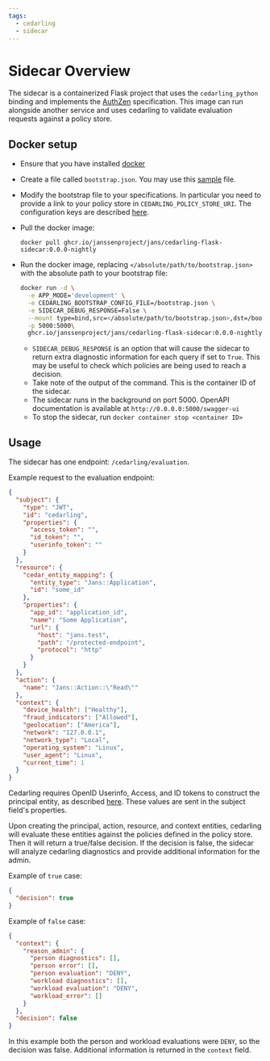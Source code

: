```yaml
---
tags:
  - cedarling
  - sidecar
---
```


# Sidecar Overview

The sidecar is a containerized Flask project that uses the `cedarling_python` binding and implements the [AuthZen](https://openid.github.io/authzen/) specification. This image can run alongside another service and uses cedarling to validate evaluation requests against a policy store.

## Docker setup

- Ensure that you have installed [docker](https://docs.docker.com/engine/install/)
- Create a file called `bootstrap.json`. You may use this [sample](https://github.com/JanssenProject/jans/blob/main/jans-cedarling/flask-sidecar/secrets/bootstrap.json) file.
- Modify the bootstrap file to your specifications. In particular you need to provide a link to your policy store in `CEDARLING_POLICY_STORE_URI`. The configuration keys are described [here](https://github.com/JanssenProject/jans/blob/main/jans-cedarling/bindings/cedarling_python/cedarling_python.pyi#L10).
- Pull the docker image:
  ```
  docker pull ghcr.io/janssenproject/jans/cedarling-flask-sidecar:0.0.0-nightly
  ```
- Run the docker image, replacing `</absolute/path/to/bootstrap.json>` with the absolute path to your bootstrap file:

    ```bash
    docker run -d \
      -e APP_MODE='development' \
      -e CEDARLING_BOOTSTRAP_CONFIG_FILE=/bootstrap.json \
      -e SIDECAR_DEBUG_RESPONSE=False \
      --mount type=bind,src=</absolute/path/to/bootstrap.json>,dst=/bootstrap.json \
      -p 5000:5000\
      ghcr.io/janssenproject/jans/cedarling-flask-sidecar:0.0.0-nightly
    ```

    - `SIDECAR_DEBUG_RESPONSE` is an option that will cause the sidecar to return extra diagnostic information for each query if set to `True`. This may be useful to check which policies are being used to reach a decision.
    - Take note of the output of the command. This is the container ID of the sidecar.
    - The sidecar runs in the background on port 5000. OpenAPI documentation is available at `http://0.0.0.0:5000/swagger-ui`
    - To stop the sidecar, run `docker container stop <container ID>`

## Usage

The sidecar has one endpoint: `/cedarling/evaluation`.

Example request to the evaluation endpoint:

```json
{
  "subject": {
    "type": "JWT",
    "id": "cedarling",
    "properties": {
      "access_token": "",
      "id_token": "",
      "userinfo_token": ""
    }
  },
  "resource": {
    "cedar_entity_mapping": {
      "entity_type": "Jans::Application",
      "id": "some_id"
    },
    "properties": {
      "app_id": "application_id",
      "name": "Some Application",
      "url": {
        "host": "jans.test",
        "path": "/protected-endpoint",
        "protocol": "http"
      }
    }
  },
  "action": {
    "name": "Jans::Action::\"Read\""
  },
  "context": {
    "device_health": ["Healthy"],
    "fraud_indicators": ["Allowed"],
    "geolocation": ["America"],
    "network": "127.0.0.1",
    "network_type": "Local",
    "operating_system": "Linux",
    "user_agent": "Linux",
    "current_time": 1
  }
}
```

Cedarling requires OpenID Userinfo, Access, and ID tokens to construct the principal entity, as described [here](./cedarling-authz.md). These values are sent in the subject field's properties.

Upon creating the principal, action, resource, and context entities, cedarling will evaluate these entities against the policies defined in the policy store. Then it will return a true/false decision. If the decision is false, the sidecar will analyze cedarling diagnostics and provide additional information for the admin.

Example of `true` case:

```json
{
  "decision": true
}
```

Example of `false` case:

```json
{
  "context": {
    "reason_admin": {
      "person diagnostics": [],
      "person error": [],
      "person evaluation": "DENY",
      "workload diagnostics": [],
      "workload evaluation": "DENY",
      "workload_error": []
    }
  },
  "decision": false
}
```

In this example both the person and workload evaluations were `DENY`, so the decision was false. Additional information is returned in the `context` field.
